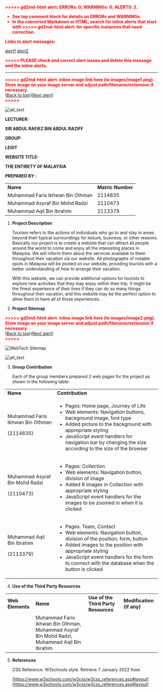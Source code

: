 <p style="color: red; font-weight: bold">>>>>>  gd2md-html alert:  ERRORs: 0; WARNINGs: 0; ALERTS: 2.</p>
<ul style="color: red; font-weight: bold"><li>See top comment block for details on ERRORs and WARNINGs. <li>In the converted Markdown or HTML, search for inline alerts that start with >>>>>  gd2md-html alert:  for specific instances that need correction.</ul>

<p style="color: red; font-weight: bold">Links to alert messages:</p><a href="#gdcalert1">alert1</a>
<a href="#gdcalert2">alert2</a>

<p style="color: red; font-weight: bold">>>>>> PLEASE check and correct alert issues and delete this message and the inline alerts.<hr></p>




<p id="gdcalert1" ><span style="color: red; font-weight: bold">>>>>>  gd2md-html alert: inline image link here (to images/image1.png). Store image on your image server and adjust path/filename/extension if necessary. </span><br>(<a href="#">Back to top</a>)(<a href="#gdcalert2">Next alert</a>)<br><span style="color: red; font-weight: bold">>>>>> </span></p>


![alt_text](images/image1.png "image_tooltip")


**LECTURER:**

**SIR ABDUL RAFIEZ BIN ABDUL RAZIFF**

**GROUP:**

**LEGIT**

**WEBSITE TITLE:**

**THE ENTIRETY OF MALAYSIA**

**PREPARED BY :**


<table>
  <tr>
   <td><strong>Name</strong>
   </td>
   <td><strong>Matric Number</strong>
   </td>
  </tr>
  <tr>
   <td>Muhammad Faris Ikhwan Bin Othman
   </td>
   <td>2114835
   </td>
  </tr>
  <tr>
   <td>Muhammad Asyraf Bin Mohd Radzi
   </td>
   <td>2110473
   </td>
  </tr>
  <tr>
   <td>Muhammad Aqil Bin Ibrahim
   </td>
   <td>2113379
   </td>
  </tr>
</table>



    



1. **Project Description**

    Tourism refers to the actions of individuals who go to and stay in areas beyond their typical surroundings for leisure, business, or other reasons. Basically our project is to create a website that can attract all people around the world to come and enjoy all the interesting places in Malaysia. We will inform them about the services available to them throughout their vacation via our website. All photographs of notable spots in Malaysia will be posted on our website, providing tourists with a better understanding of how to arrange their vacation.


    With this website, we can provide additional options for tourists to explore new activities that they may enjoy within their trip. It might be the finest experience of their lives if they can do so many things throughout their vacation, and this website may be the perfect option to allow them to have all of those experiences.

2. **Project Sitemap**



<p id="gdcalert2" ><span style="color: red; font-weight: bold">>>>>>  gd2md-html alert: inline image link here (to images/image2.png). Store image on your image server and adjust path/filename/extension if necessary. </span><br>(<a href="#">Back to top</a>)(<a href="#gdcalert3">Next alert</a>)<br><span style="color: red; font-weight: bold">>>>>> </span></p>

![WebTech Sitemap](https://user-images.githubusercontent.com/100497221/212549448-77bf04f8-ac24-4e1d-a45b-1d5bb68d53ef.png)

![alt_text](images/image2.png "image_tooltip")



    



3. **Group Contribution**

    Each of the group members prepared 2 web pages for the project as shown in the following table:


<table>
  <tr>
   <td>
<strong>Name</strong>
   </td>
   <td><strong>Contribution</strong>
   </td>
  </tr>
  <tr>
   <td>Muhammad Faris Ikhwan Bin Othman
<p>
(2114835)
   </td>
   <td>
<ul>

<li>Pages: Home page, Journey of Life 

<li>Web elements: Navigation buttons, background image, font type

<li>Added picture to the background with appropriate styling

<li>JavaScript event handlers for navigation bar by changing the size according to the size of the browser
</li>
</ul>
   </td>
  </tr>
  <tr>
   <td>Muhammad Asyraf Bin Mohd Radzi
<p>
(2110473)
   </td>
   <td>
<ul>

<li>Pages: Collection

<li>Web elements: Navigation button, division of image

<li>Added 8 images in Collection with appropriate styling

<li>JavaScript event handlers for the images to be zoomed in when it is clicked
</li>
</ul>
   </td>
  </tr>
  <tr>
   <td>Muhammad Aqil Bin Ibrahim
<p>
(2113379)
   </td>
   <td>
<ul>

<li>Pages: Team, Contact

<li>Web elements: Navigation button, division of the position, form, button

<li>Added images to the position with appropriate styling

<li>JavaScript event handlers for the form to connect with the database when the button is clicked
</li>
</ul>
   </td>
  </tr>
</table>






4. **Use of the Third Party Resources**

<table>
  <tr>
   <td>
<strong>Web Elements</strong>
   </td>
   <td><strong>Name</strong>
   </td>
   <td><strong>Use of the Third Party Resources</strong>
   </td>
   <td><strong>Modification (if any)</strong>
   </td>
  </tr>
  <tr>
   <td>
   </td>
   <td>Muhammad Faris Ikhwan Bin Othman, Muhammad Asyraf Bin Mohd Radzi, Muhammad Aqil Bin Ibrahim
   </td>
   <td>
   </td>
   <td>
   </td>
  </tr>
</table>




5. **References**

    CSS Reference. W3schools style. Retrieve 7 January 2022 from


    [https://www.w3schools.com/w3css/w3css_references.asp#layout](https://www.w3schools.com/w3css/w3css_references.asp#layout)


